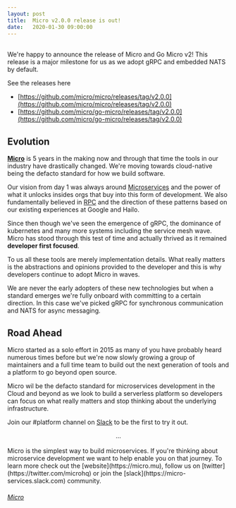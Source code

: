 ```yaml
---
layout:	post
title:	Micro v2.0.0 release is out!
date:	2020-01-30 09:00:00
---
```

<br>
We're happy to announce the release of Micro and Go Micro v2! This release is a major milestone for 
us as we adopt gRPC and embedded NATS by default.

See the releases here

- [https://github.com/micro/micro/releases/tag/v2.0.0](https://github.com/micro/micro/releases/tag/v2.0.0)
- [https://github.com/micro/go-micro/releases/tag/v2.0.0](https://github.com/micro/go-micro/releases/tag/v2.0.0)

## Evolution

[**Micro**](https://micro.mu) is 5 years in the making now and through that time the tools in our industry have drastically changed. 
We're moving towards cloud-native being the defacto standard for how we build software.

Our vision from day 1 was always around [Microservices](https://micro.mu/blog/2016/03/17/introduction.html) and the 
power of what it unlocks insides orgs that buy into this form of development. We also fundamentally believed 
in [RPC](https://micro.mu/blog/2016/03/20/micro.html) and the direction of these patterns based on our 
existing experiences at Google and Hailo.

Since then though we've seen the emergence of gRPC, the dominance of kubernetes and many more systems including 
the service mesh wave. Micro has stood through this test of time and actually thrived as it remained **developer 
first focused**.

To us all these tools are merely implementation details. What really matters is the abstractions and opinions 
provided to the developer and this is why developers continue to adopt Micro in waves.

We are never the early adopters of these new technologies but when a standard emerges we're fully onboard with 
committing to a certain direction. In this case we've picked gRPC for synchronous communication and NATS for 
async messaging.

## Road Ahead

Micro started as a solo effort in 2015 as many of you have probably heard numerous times before but we're now slowly growing a 
group of maintainers and a full time team to build out the next generation of tools and a platform to go beyond 
open source.

Micro wil be the defacto standard for microservices development in the Cloud and beyond as we look to build a serverless 
platform so developers can focus on what really matters and stop thinking about the underlying infrastructure.

Join our #platform channel on [Slack](https://micro.mu/community) to be the first to try it out.

<center>...</center>
<br>
Micro is the simplest way to build microservices. If you're thinking about microservice development we want to help enable you on that journey. 
To learn more check out the [website](https://micro.mu), follow us on [twitter](https://twitter.com/microhq) or 
join the [slack](https://micro-services.slack.com) community.

<h6><a href="https://github.com/micro/micro"><i class="fab fa-github fa-2x"></i> Micro</a></h6>
